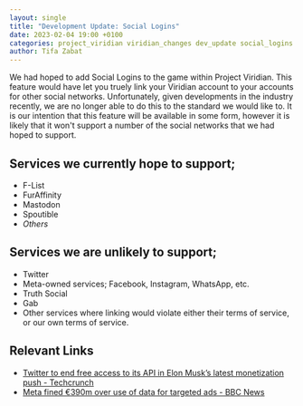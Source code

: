 ```yaml
---
layout: single
title: "Development Update: Social Logins"
date: 2023-02-04 19:00 +0100
categories: project_viridian viridian_changes dev_update social_logins social_media
author: Tifa Zabat
---
```

We had hoped to add Social Logins to the game within Project Viridian. This feature would have let you truely link your Viridian account to your accounts for other social networks. Unfortunately, given developments in the industry recently, we are no longer able to do this to the standard we would like to. It is our intention that this feature will be available in some form, however it is likely that it won't support a number of the social networks that we had hoped to support.

## Services we currently hope to support;

* F-List
* FurAffinity
* Mastodon
* Spoutible
* *Others*

## Services we are unlikely to support;

* Twitter
* Meta-owned services; Facebook, Instagram, WhatsApp, etc.
* Truth Social
* Gab
* Other services where linking would violate either their terms of service, or our own terms of service.

## Relevant Links

* [Twitter to end free access to its API in Elon Musk’s latest monetization push - Techcrunch](https://techcrunch.com/2023/02/01/twitter-to-end-free-access-to-its-api/)
* [Meta fined €390m over use of data for targeted ads - BBC News](https://www.bbc.co.uk/news/technology-64153383)